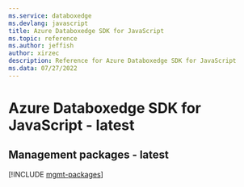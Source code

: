 ```yaml
---
ms.service: databoxedge
ms.devlang: javascript
title: Azure Databoxedge SDK for JavaScript
ms.topic: reference
ms.author: jeffish
author: xirzec
description: Reference for Azure Databoxedge SDK for JavaScript
ms.data: 07/27/2022
---
```

# Azure Databoxedge SDK for JavaScript - latest

## Management packages - latest
[!INCLUDE [mgmt-packages](databoxedge-mgmt-index.md)]